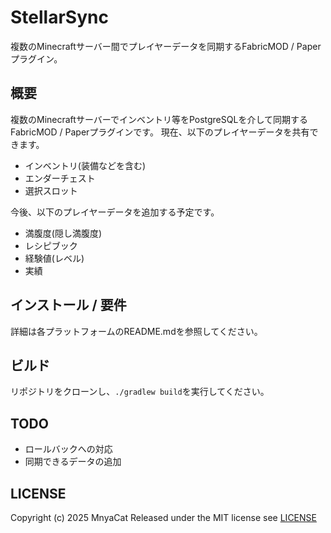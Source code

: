 # StellarSync

複数のMinecraftサーバー間でプレイヤーデータを同期するFabricMOD / Paperプラグイン。

## 概要

複数のMinecraftサーバーでインベントリ等をPostgreSQLを介して同期するFabricMOD / Paperプラグインです。
現在、以下のプレイヤーデータを共有できます。

- インベントリ(装備などを含む)
- エンダーチェスト
- 選択スロット

今後、以下のプレイヤーデータを追加する予定です。

- 満腹度(隠し満腹度)
- レシピブック
- 経験値(レベル)
- 実績

## インストール / 要件

詳細は各プラットフォームのREADME.mdを参照してください。

## ビルド

リポジトリをクローンし、`./gradlew build`を実行してください。

## TODO

- ロールバックへの対応
- 同期できるデータの追加

## LICENSE

Copyright (c) 2025 MnyaCat
Released under the MIT license
see [LICENSE](./LICENSE)